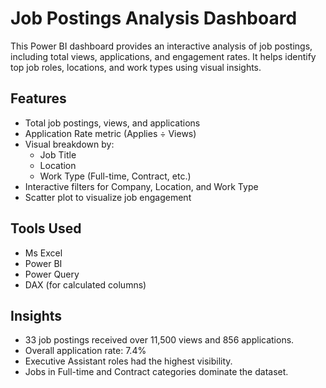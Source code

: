 # Job Postings Analysis Dashboard

This Power BI dashboard provides an interactive analysis of job postings, including total views, applications,
and engagement rates. It helps identify top job roles, locations, and work types using visual insights.

## Features

- Total job postings, views, and applications
- Application Rate metric (Applies ÷ Views)
- Visual breakdown by:
  - Job Title
  - Location
  - Work Type (Full-time, Contract, etc.)
- Interactive filters for Company, Location, and Work Type
- Scatter plot to visualize job engagement

## Tools Used
- Ms Excel
- Power BI
- Power Query
- DAX (for calculated columns)

## Insights

- 33 job postings received over 11,500 views and 856 applications.
- Overall application rate: 7.4%
- Executive Assistant roles had the highest visibility.
- Jobs in Full-time and Contract categories dominate the dataset.
